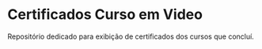 # Certificados Curso em Video
Repositório dedicado para exibição de certificados dos cursos que concluí.

